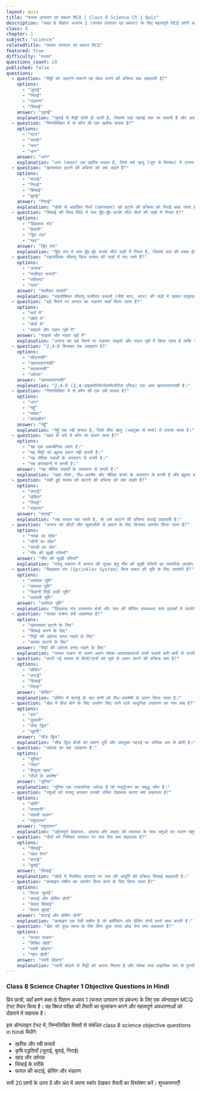 ```yaml
---
layout: quiz
title: "फसल उत्पादन एवं प्रबंधन MCQ | Class 8 Science Ch 1 Quiz"
description: "कक्षा 8 विज्ञान अध्याय 1 (फसल उत्पादन एवं प्रबंधन) के लिए महत्वपूर्ण MCQ प्रश्नों का ऑनलाइन टेस्ट। परीक्षा की तैयारी के लिए Objective Questions हल करें।"
class: 8
chapter: 1
subject: "science"
relatedtitle: "फसल उत्पादन एवं प्रबंधन MCQ"
featured: true
difficulty: "मध्यम"
questions_count: 20
published: false 
questions:
  - question: "मिट्टी को उलटने-पलटने एवं पोला करने की प्रक्रिया क्या कहलाती है?"
    options:
      - "जुताई"
      - "निराई"
      - "भंडारण"
      - "सिंचाई"
    answer: "जुताई"
    explanation: "जुताई से मिट्टी पोली हो जाती है, जिससे जड़ें गहराई तक जा सकती हैं और आसानी से श्वसन कर सकती हैं।"
  - question: "निम्नलिखित में से कौन सी एक खरीफ फसल है?"
    options:
      - "मटर"
      - "सरसों"
      - "चना"
      - "धान"
    answer: "धान"
    explanation: "धान (चावल) एक खरीफ फसल है, जिसे वर्षा ऋतु (जून से सितंबर) में उगाया जाता है।"
  - question: "खरपतवार हटाने की प्रक्रिया को क्या कहते हैं?"
    options:
      - "कटाई"
      - "निराई"
      - "सिंचाई"
      - "बुवाई"
    answer: "निराई"
    explanation: "खेतों से अवांछित पौधों (खरपतवार) को हटाने की प्रक्रिया को निराई कहा जाता है।"
  - question: "सिंचाई की किस विधि में जल बूँद-बूँद करके सीधे पौधों की जड़ों में गिरता है?"
    options:
      - "छिड़काव तंत्र"
      - "ढेकली"
      - "ड्रिप तंत्र"
      - "रहट"
    answer: "ड्रिप तंत्र"
    explanation: "ड्रिप तंत्र में जल बूँद-बूँद करके सीधे जड़ों में गिरता है, जिससे जल की बचत होती है।"
  - question: "राइजोबियम जीवाणु किस फसल की जड़ों में पाए जाते हैं?"
    options:
      - "अनाज"
      - "फलीदार फसलें"
      - "सब्जियां"
      - "फल"
    answer: "फलीदार फसलें"
    explanation: "राइजोबियम जीवाणु फलीदार फसलों (जैसे चना, मटर) की जड़ों में रहकर वायुमंडलीय नाइट्रोजन का स्थिरीकरण करते हैं।"
  - question: "बड़े पैमाने पर अनाज का भंडारण कहाँ किया जाता है?"
    options:
      - "घरों में"
      - "खेतों में"
      - "थैलों में"
      - "साइलो और भंडार गृहों में"
    answer: "साइलो और भंडार गृहों में"
    explanation: "अनाज का बड़े पैमाने पर भंडारण साइलो और भंडार गृहों में किया जाता है ताकि कीटों और नमी से सुरक्षा मिल सके।"
  - question: "2,4-D किसका एक उदाहरण है?"
    options:
      - "कीटनाशी"
      - "खरपतवारनाशी"
      - "कवकनाशी"
      - "उर्वरक"
    answer: "खरपतवारनाशी"
    explanation: "2,4-D (2,4-डाइक्लोरोफेनोक्सीएसेटिक एसिड) एक आम खरपतवारनाशी है।"
  - question: "निम्नलिखित में से कौन सी एक रबी फसल है?"
    options:
      - "धान"
      - "गेहूँ"
      - "मक्का"
      - "सोयाबीन"
    answer: "गेहूँ"
    explanation: "गेहूँ एक रबी फसल है, जिसे शीत ऋतु (अक्टूबर से मार्च) में उगाया जाता है।"
  - question: "खाद के बारे में कौन सा कथन सत्य है?"
    options:
      - "यह एक अकार्बनिक लवण है।"
      - "यह मिट्टी को ह्यूमस प्रदान नहीं करती है।"
      - "यह जैविक पदार्थों के अपघटन से बनती है।"
      - "यह कारखानों में बनती है।"
    answer: "यह जैविक पदार्थों के अपघटन से बनती है।"
    explanation: "खाद गोबर, पौध-अवशेष और जैविक कचरे के अपघटन से बनती है और ह्यूमस बढ़ाती है।"
  - question: "पकी हुई फसल को काटने की प्रक्रिया को क्या कहते हैं?"
    options:
      - "कटाई"
      - "थ्रेसिंग"
      - "निराई"
      - "भंडारण"
    answer: "कटाई"
    explanation: "जब फसल पक जाती है, तो उसे काटने की प्रक्रिया कटाई कहलाती है।"
  - question: "अनाज को कीटों और सूक्ष्मजीवों से बचाने के लिए किसका उपयोग किया जाता है?"
    options:
      - "नमक का घोल"
      - "चीनी का घोल"
      - "सरसों का तेल"
      - "नीम की सूखी पत्तियाँ"
    answer: "नीम की सूखी पत्तियाँ"
    explanation: "घरेलू भंडारण में अनाज की सुरक्षा हेतु नीम की सूखी पत्तियों का पारंपरिक उपयोग किया जाता है।"
  - question: "छिड़काव तंत्र (Sprinkler System) किस प्रकार की भूमि के लिए उपयोगी है?"
    options:
      - "असंतल भूमि"
      - "समतल भूमि"
      - "चिकनी मिट्टी वाली भूमि"
      - "दलदली भूमि"
    answer: "असंतल भूमि"
    explanation: "छिड़काव तंत्र असमतल क्षेत्रों और जल की सीमित उपलब्धता वाले इलाकों में उपयोगी है।"
  - question: "फसल चक्रण क्यों आवश्यक है?"
    options:
      - "खरपतवार हटाने के लिए"
      - "सिंचाई करने के लिए"
      - "मिट्टी की उर्वरता बनाए रखने के लिए"
      - "फसल काटने के लिए"
    answer: "मिट्टी की उर्वरता बनाए रखने के लिए"
    explanation: "फसल चक्रण से अलग-अलग पोषक-आवश्यकताओं वाली फसलें बारी-बारी से उगती हैं, जिससे पोषक संतुलन बना रहता है।"
  - question: "काटी गई फसल से बीजों/दानों को भूसे से अलग करने की प्रक्रिया क्या है?"
    options:
      - "थ्रेसिंग"
      - "कटाई"
      - "सिंचाई"
      - "निराई"
    answer: "थ्रेसिंग"
    explanation: "थ्रेसिंग में कटाई के बाद दानों को पौध-अवशेषों से अलग किया जाता है।"
  - question: "खेत में बीज बोने के लिए उपयोग किए जाने वाले आधुनिक उपकरण का नाम क्या है?"
    options:
      - "हल"
      - "कुदाली"
      - "सीड ड्रिल"
      - "खुरपी"
    answer: "सीड ड्रिल"
    explanation: "सीड ड्रिल बीजों को समान दूरी और उपयुक्त गहराई पर यांत्रिक रूप से बोती है।"
  - question: "उर्वरक का एक उदाहरण है:"
    options:
      - "यूरिया"
      - "गोबर"
      - "केंचुआ खाद"
      - "पौधों के अवशेष"
    answer: "यूरिया"
    explanation: "यूरिया एक रासायनिक उर्वरक है जो नाइट्रोजन का समृद्ध स्रोत है।"
  - question: "पशुओं को पालतू बनाकर उनकी उचित देखभाल करना क्या कहलाता है?"
    options:
      - "खेती"
      - "बागवानी"
      - "मछली पालन"
      - "पशुपालन"
    answer: "पशुपालन"
    explanation: "उद्देश्यपूर्ण देखभाल, आवास और आहार की व्यवस्था के साथ पशुओं का पालन पशुपालन कहलाता है।"
  - question: "पौधों को निश्चित अंतराल पर जल देना क्या कहलाता है?"
    options:
      - "सिंचाई"
      - "खाद देना"
      - "कटाई"
      - "बुवाई"
    answer: "सिंचाई"
    explanation: "खेतों में नियमित अंतराल पर जल की आपूर्ति की प्रक्रिया सिंचाई कहलाती है।"
  - question: "कम्बाइन मशीन का उपयोग किस कार्य के लिए किया जाता है?"
    options:
      - "केवल जुताई"
      - "कटाई और थ्रेसिंग दोनों"
      - "केवल सिंचाई"
      - "केवल बुवाई"
    answer: "कटाई और थ्रेसिंग दोनों"
    explanation: "कम्बाइन एक ऐसी मशीन है जो हार्वेस्टिंग और थ्रेसिंग दोनों कार्य साथ करती है।"
  - question: "खेत को कुछ समय के लिए बिना कुछ उगाए छोड़ देना क्या कहलाता है?"
    options:
      - "फसल चक्रण"
      - "मिश्रित खेती"
      - "परती छोड़ना"
      - "गहन खेती"
    answer: "परती छोड़ना"
    explanation: "परती छोड़ने से मिट्टी को आराम मिलता है और पोषक तत्व प्राकृतिक रूप से पुनर्भरित होते हैं।"
---
```


### Class 8 Science Chapter 1 Objective Questions in Hindi

प्रिय छात्रों, यहाँ हमने कक्षा 8 विज्ञान अध्याय 1 (फसल उत्पादन एवं प्रबंधन) के लिए एक ऑनलाइन MCQ टेस्ट तैयार किया है। यह क्विज़ परीक्षा की तैयारी का मूल्यांकन करने और महत्वपूर्ण अवधारणाओं को दोहराने में सहायक है।

इस ऑनलाइन टेस्ट में, निम्नलिखित विषयों से संबंधित class 8 science objective questions in hindi मिलेंगे:
- खरीफ और रबी फसलें
- कृषि पद्धतियाँ (जुताई, बुवाई, निराई)
- खाद और उर्वरक
- सिंचाई के तरीके
- फसल की कटाई, थ्रेसिंग और भंडारण

सभी 20 प्रश्नों के उत्तर दें और अंत में अपना स्कोर देखकर तैयारी का विश्लेषण करें। शुभकामनाएँ!